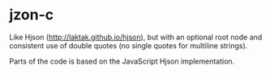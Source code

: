 jzon-c
======

Like Hjson (http://laktak.github.io/hjson), but with an optional root node and consistent use of double quotes (no single quotes for multiline strings).

Parts of the code is based on the JavaScript Hjson implementation.
